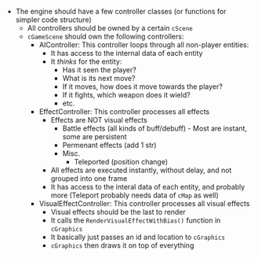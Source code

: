 - The engine should have a few controller classes (or functions for simpler code structure)
  - All controllers should be owned by a certain `cScene`
  - `cGameScene` should own the following controllers:
    - AIController: This controller loops through all non-player entities:
      - It has access to the internal data of each entity
      - It *thinks* for the entity:
        - Has it seen the player?
        - What is its next move?
        - If it moves, how does it move towards the player?
        - If it fights, which weapon does it wield?
        - etc.
    - EffectController: This controller processes all effects
      - Effects are NOT visual effects
        - Battle effects (all kinds of buff/debuff) - Most are instant, some are persistent
        - Permenant effects (add 1 str)
        - Misc.
          - Teleported (position change)
      - All effects are executed instantly, without delay, and not grouped into one frame
      - It has access to the interal data of each entity, and probably more (Teleport probably needs data of `cMap` as well)
    - VisualEffectController: This controller processes all visual effects
      - Visual effects should be the last to render
      - It calls the `RenderVisualEffectWithBias()` function in `cGraphics`
      - It basically just passes an id and location to `cGraphics`
      - `cGraphics` then draws it on top of everything